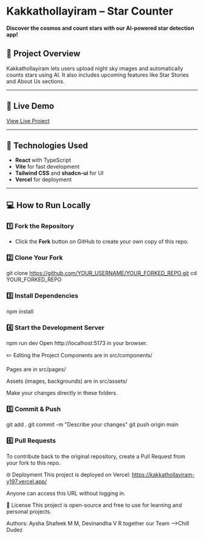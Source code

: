 
# Kakkathollayiram – Star Counter

**Discover the cosmos and count stars with our AI-powered star detection app!**

## 🔹 Project Overview

Kakkathollayiram lets users upload night sky images and automatically counts stars using AI.
It also includes upcoming features like Star Stories and About Us sections.

---

## 🔹 Live Demo

[View Live Project](https://kakkathollayiram-y197.vercel.app/)

---

## 🔹 Technologies Used

* **React** with TypeScript
* **Vite** for fast development
* **Tailwind CSS** and **shadcn-ui** for UI
* **Vercel** for deployment

---

## 💻 How to Run Locally

### 1️⃣ Fork the Repository

- Click the **Fork** button on GitHub to create your own copy of this repo.

### 2️⃣ Clone Your Fork

git clone https://github.com/YOUR_USERNAME/YOUR_FORKED_REPO.git
cd YOUR_FORKED_REPO

### 3️⃣ Install Dependencies

npm install

### 4️⃣ Start the Development Server

npm run dev
Open http://localhost:5173 in your browser.

✏️ Editing the Project
Components are in src/components/

Pages are in src/pages/

Assets (images, backgrounds) are in src/assets/

Make your changes directly in these folders.

### 5️⃣ Commit & Push

git add .
git commit -m "Describe your changes"
git push origin main

### 6️⃣ Pull Requests
To contribute back to the original repository, create a Pull Request from your fork to this repo.

🌐 Deployment
This project is deployed on Vercel: https://kakkathollayiram-y197.vercel.app/

Anyone can access this URL without logging in.

📜 License
This project is open-source and free to use for learning and personal projects.

Authors:
Aysha Shafeek M M,
Devinandha V R
together our Team -->Chill Dudez
